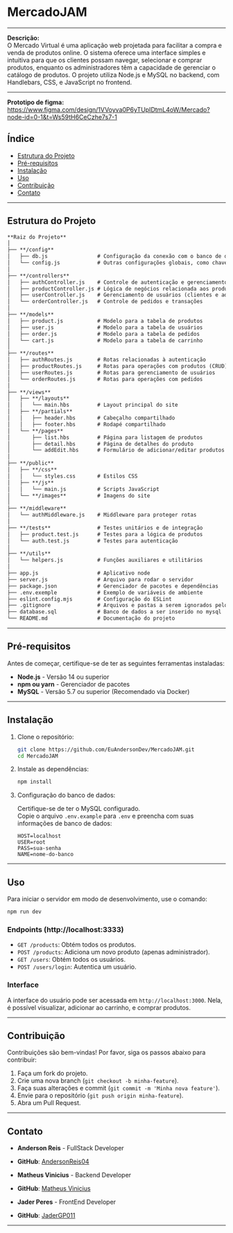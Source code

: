 # MercadoJAM

---

**Descrição:**  
O Mercado Virtual é uma aplicação web projetada para facilitar a compra e venda de produtos online. O sistema oferece uma interface simples e intuitiva para que os clientes possam navegar, selecionar e comprar produtos, enquanto os administradores têm a capacidade de gerenciar o catálogo de produtos. O projeto utiliza Node.js e MySQL no backend, com Handlebars, CSS, e JavaScript no frontend.

---

**Prototipo de figma:**
https://www.figma.com/design/1VVoyva0P6yTUpIDtmL4oW/Mercado?node-id=0-1&t=Ws59tH6CeCzhe7s7-1

## Índice

- [Estrutura do Projeto](#estrutura-do-projeto)
- [Pré-requisitos](#pré-requisitos)
- [Instalação](#instalação)
- [Uso](#uso)
- [Contribuição](#contribuição)
- [Contato](#contato)

---

## Estrutura do Projeto

```markdown
**Raiz do Projeto**
│  
├── **/config**  
│   ├── db.js                # Configuração da conexão com o banco de dados  
│   └── config.js            # Outras configurações globais, como chaves de API, etc.  
│  
├── **/controllers**  
│   ├── authController.js    # Controle de autenticação e gerenciamento de sessão  
│   ├── productController.js # Lógica de negócios relacionada aos produtos  
│   ├── userController.js    # Gerenciamento de usuários (clientes e administradores)  
│   └── orderController.js   # Controle de pedidos e transações  
│  
├── **/models**  
│   ├── product.js           # Modelo para a tabela de produtos  
│   ├── user.js              # Modelo para a tabela de usuários  
│   ├── order.js             # Modelo para a tabela de pedidos  
│   └── cart.js              # Modelo para a tabela de carrinho  
│  
├── **/routes**  
│   ├── authRoutes.js        # Rotas relacionadas à autenticação  
│   ├── productRoutes.js     # Rotas para operações com produtos (CRUD)  
│   ├── userRoutes.js        # Rotas para gerenciamento de usuários  
│   └── orderRoutes.js       # Rotas para operações com pedidos  
│  
├── **/views**  
│   ├── **/layouts**  
│   │   └── main.hbs         # Layout principal do site  
│   ├── **/partials**  
│   │   ├── header.hbs       # Cabeçalho compartilhado  
│   │   ├── footer.hbs       # Rodapé compartilhado  
│   └── **/pages**  
│       ├── list.hbs         # Página para listagem de produtos  
│       ├── detail.hbs       # Página de detalhes do produto  
│       └── addEdit.hbs      # Formulário de adicionar/editar produtos  
│  
├── **/public**  
│   ├── **/css**  
│   │   └── styles.css       # Estilos CSS  
│   ├── **/js**  
│   │   └── main.js          # Scripts JavaScript  
│   └── **/images**          # Imagens do site  
│  
├── **/middleware**  
│   └── authMiddleware.js    # Middleware para proteger rotas  
│  
├── **/tests**               # Testes unitários e de integração  
│   ├── product.test.js      # Testes para a lógica de produtos  
│   └── auth.test.js         # Testes para autenticação  
│  
├── **/utils**  
│   └── helpers.js           # Funções auxiliares e utilitários  
│  
├── app.js                   # Aplicativo node
├── server.js                # Arquivo para rodar o servidor   
├── package.json             # Gerenciador de pacotes e dependências  
├── .env.exemple             # Exemplo de variáveis de ambiente
├── eslint.config.mjs        # Configuração do ESLint
├── .gitignore               # Arquivos e pastas a serem ignorados pelo git
├── database.sql             # Banco de dados a ser inserido no mysql
└── README.md                # Documentação do projeto  
```

---

## Pré-requisitos

Antes de começar, certifique-se de ter as seguintes ferramentas instaladas:

- **Node.js** - Versão 14 ou superior
- **npm ou yarn** - Gerenciador de pacotes
- **MySQL** - Versão 5.7 ou superior (Recomendado via Docker)

---

## Instalação

1. Clone o repositório:

    ```bash
    git clone https://github.com/EuAndersonDev/MercadoJAM.git
    cd MercadoJAM
    ```

2. Instale as dependências:

    ```bash
    npm install
    ```

3. Configuração do banco de dados:

    Certifique-se de ter o MySQL configurado.  
    Copie o arquivo `.env.example` para `.env` e preencha com suas informações de banco de dados:

    ```plaintext
    HOST=localhost
    USER=root
    PASS=sua-senha
    NAME=nome-do-banco
    ```

---

## Uso

Para iniciar o servidor em modo de desenvolvimento, use o comando:

```bash
npm run dev
```

### Endpoints (http://localhost:3333)

- `GET /products`: Obtém todos os produtos.
- `POST /products`: Adiciona um novo produto (apenas administrador).
- `GET /users`: Obtém todos os usuários.
- `POST /users/login`: Autentica um usuário.

### Interface

A interface do usuário pode ser acessada em `http://localhost:3000`. Nela, é possível visualizar, adicionar ao carrinho, e comprar produtos.

---

## Contribuição

Contribuições são bem-vindas! Por favor, siga os passos abaixo para contribuir:

1. Faça um fork do projeto.
2. Crie uma nova branch (`git checkout -b minha-feature`).
3. Faça suas alterações e commit (`git commit -m 'Minha nova feature'`).
4. Envie para o repositório (`git push origin minha-feature`).
5. Abra um Pull Request.

---

## Contato

- **Anderson Reis** - FullStack Developer
- **GitHub**: [AndersonReis04](https://github.com/EuAndersonDev)

- **Matheus Vinicius** - Backend Developer
- **GitHub**: [Matheus Vinicius](https://github.com/matheusviniciusbrito)

- **Jader Peres** - FrontEnd Developer
- **GitHub**: [JaderGP011](https://github.com/JaderGP011)
---
